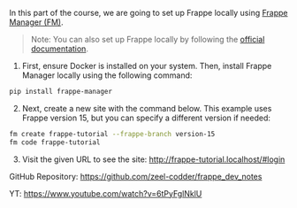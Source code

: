 In this part of the course, we are going to set up Frappe locally using [Frappe Manager (FM)](https://github.com/rtCamp/Frappe-Manager/).

> Note: You can also set up Frappe locally by following the [official documentation](https://frappeframework.com/docs/user/en/installation).

1. First, ensure Docker is installed on your system. Then, install Frappe Manager locally using the following command:

```bash
pip install frappe-manager
```

2. Next, create a new site with the command below. This example uses Frappe version 15, but you can specify a different version if needed:

```bash
fm create frappe-tutorial --frappe-branch version-15
fm code frappe-tutorial
```

3. Visit the given URL to see the site: http://frappe-tutorial.localhost/#login

GitHub Repository: https://github.com/zeel-codder/frappe_dev_notes

YT: https://www.youtube.com/watch?v=6tPyFglNklU
